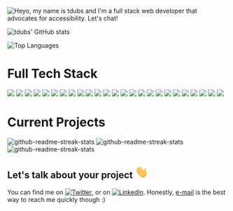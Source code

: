![Heyo, my name is tdubs and I'm a full stack web developer that advocates for accessibility. Let's chat!](https://github.com/tdubs42/tdubs42/blob/main/bio.gif)

![tdubs' GitHub stats](https://github-readme-stats.vercel.app/api?username=tdubs42&&count_private=true&show_icons=true&theme=gotham)

![Top Languages](https://github-readme-stats.vercel.app/api/top-langs/?username=tdubs42&layout=compact&theme=gotham)

# Full Tech Stack

![](https://img.shields.io/badge/Linux-fcc624?style=for-the-badge&logo=linux&logoColor=black)
![](https://img.shields.io/badge/Windows-0078d6?style=for-the-badge&logo=windows&logoColor=white)
![](https://img.shields.io/badge/MacOS-000000?style=for-the-badge&logo=macos&logoColor=white)
![](https://img.shields.io/badge/IntelliJ_IDEA-000000?style=for-the-badge&logo=intellij-idea&logoColor=white)
![](https://img.shields.io/badge/VS_Code-007acc?style=for-the-badge&logo=visual-studio-code&logoColor=white)
![](https://img.shields.io/badge/HTML-e34f26?style=for-the-badge&logo=html5&logoColor=white)
![](https://img.shields.io/badge/CSS-1572B6?style=for-the-badge&logo=css3&logoColor=white)
![](https://img.shields.io/badge/JavaScript-f7df1e?style=for-the-badge&logo=javascript&logoColor=black)
![](https://img.shields.io/badge/React-20232a?style=for-the-badge&logo=react&logoColor=61DAFB)
![](https://img.shields.io/badge/Python-3776ab?style=for-the-badge&logo=python&logoColor=white)
![](https://img.shields.io/badge/Markdown-000000?style=for-the-badge&logo=markdown&logoColor=white)
![](https://img.shields.io/badge/JSON-000000?style=for-the-badge&logo=json&logoColor=white)
![](https://img.shields.io/badge/Express-000000?style=for-the-badge&logo=express&logoColor=white)
![](https://img.shields.io/badge/Node.js-339933?style=for-the-badge&logo=node.js&logoColor=white)
![](https://img.shields.io/badge/Nodemon-76d04b?style=for-the-badge&logo=nodemon&logoColor=black)
![](https://img.shields.io/badge/Netlify-00c7b7?style=for-the-badge&logo=netlify&logoColor=black)
![](https://img.shields.io/badge/Vercel-000000?style=for-the-badge&logo=vercel&logoColor=white)
![](https://img.shields.io/badge/Heroku-430098?style=for-the-badge&logo=heroku&logoColor=white)
![](https://img.shields.io/badge/SQLite-003b57?style=for-the-badge&logo=sqlite&logoColor=white)
![](https://img.shields.io/badge/PostgreSQL-4169e1?style=for-the-badge&logo=postgresql&logoColor=white)
![](https://img.shields.io/badge/MongoDB-47a248?style=for-the-badge&logo=mongodb&logoColor=white)
![](https://img.shields.io/badge/Postman-ff6c37?style=for-the-badge&logo=mongodb&logoColor=white)
![](https://img.shields.io/badge/Figma-f24e1e?style=for-the-badge&logo=figma&logoColor=white)
![](https://img.shields.io/badge/GIMP-5c5543?style=for-the-badge&logo=gimp&logoColor=white)
![](https://img.shields.io/badge/Docker-2496ed?style=for-the-badge&logo=docker&logoColor=white)

# Current Projects

![github-readme-streak-stats](https://denvercoder1-github-readme-stats.vercel.app/api/pin/?username=laarzae-studios&repo=PMR&theme=gotham&icon_color=F8D866&hide_border=true&show_icons=false)
![github-readme-streak-stats](https://denvercoder1-github-readme-stats.vercel.app/api/pin/?username=lambda-school-labs&repo=human-rights-first-docdb-fe&theme=gotham&icon_color=F8D866&hide_border=true&show_icons=false)
![github-readme-streak-stats](https://denvercoder1-github-readme-stats.vercel.app/api/pin/?username=lambda-school-labs&repo=human-rights-first-docdb-be&theme=gotham&icon_color=F8D866&hide_border=true&show_icons=false)

## Let's talk about your project <img src="https://github.com/tdubs42/tdubs42/blob/main/wave.gif" width="30px">

You can find me on [![Twitter][1.2]][1], or on [![LinkedIn][2.2]][2]. Honestly, [e-mail](mailto:tdubs@duck.com) is the best way to reach me quickly though :)

<!-- Icons -->

[1.2]: http://i.imgur.com/wWzX9uB.png (twitter icon without padding)
[2.2]: https://raw.githubusercontent.com/MartinHeinz/MartinHeinz/master/linkedin-3-16.png (LinkedIn icon without padding)

<!-- Links to your social media accounts -->

[1]: https://twitter.com/TacoBoutCode
[2]: https://www.linkedin.com/in/tdubs42


<!--
**tdubs42/tdubs42** is a ✨ _special_ ✨ repository because its `README.md` (this file) appears on your GitHub profile.

Here are some ideas to get you started:

- 🔭 I’m currently working on ...
- 🌱 I’m currently learning ...
- 👯 I’m looking to collaborate on ...
- 🤔 I’m looking for help with ...
- 💬 Ask me about ...
- 📫 How to reach me: ...
- 😄 Pronouns: ...
- ⚡ Fun fact: ...

⚡ Credits ⚡
[GIF as banner idea](https://github.com/CyrisXD/CyrisXD/blob/master/README.md?plain=1)
-->
